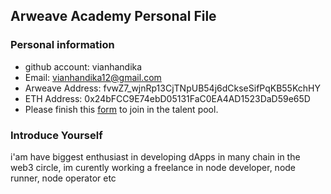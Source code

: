 ## Arweave Academy Personal File

### Personal information

- github account: vianhandika
- Email: vianhandika12@gmail.com
- Arweave Address: fvwZ7_wjnRp13CjTNpUB54j6dCkseSifPqKB55KchHY
- ETH Address: 0x24bFCC9E74ebD05131FaC0EA4AD1523DaD59e65D
- Please finish this [form](https://docs.google.com/forms/d/e/1FAIpQLSfWA5fIIcBgmRppm3jNz5vmf9Mai_QMVil-2pO4r7YKn_Zhtw/viewform?usp=sf_link) to join in the talent pool.

### Introduce Yourself
 i'am have biggest enthusiast in developing dApps in many chain in the web3 circle, im curently working a freelance in node developer, node runner, node operator etc
